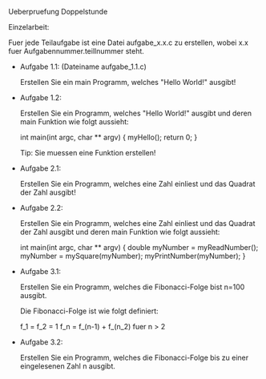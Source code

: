 
Ueberpruefung Doppelstunde

Einzelarbeit:

Fuer jede Teilaufgabe ist eine Datei aufgabe_x.x.c zu erstellen, wobei x.x fuer Aufgabennummer.teillnummer steht.

* Aufgabe 1.1: (Dateiname aufgabe_1.1.c)
  
  Erstellen Sie ein main Programm, welches "Hello World!" ausgibt!

* Aufgabe 1.2:

  Erstellen Sie ein Programm, welches "Hello World!" ausgibt und deren main Funktion wie folgt aussieht:

  int main(int argc, char ** argv) {
    myHello();
    return 0;
  }

  Tip: Sie muessen eine Funktion erstellen!

* Aufgabe 2.1: 

  Erstellen Sie ein Programm, welches eine Zahl einliest und das Quadrat der Zahl ausgibt!

* Aufgabe 2.2:

  Erstellen Sie ein Programm, welches eine Zahl einliest und das Quadrat der Zahl ausgibt und deren main Funktion wie folgt aussieht:

  int main(int argc, char ** argv) {
    double myNumber = myReadNumber();
    myNumber = mySquare(myNumber);
    myPrintNumber(myNumber);
  }

* Aufgabe 3.1:

  Erstellen Sie ein Programm, welches die Fibonacci-Folge bist n=100 ausgibt.

  Die Fibonacci-Folge ist wie folgt definiert:

  f_1 = f_2 = 1
  f_n = f_(n-1) + f_(n_2) fuer n > 2

* Aufgabe 3.2:

  Erstellen Sie ein Programm, welches die Fibonacci-Folge bis zu einer eingelesenen Zahl n ausgibt.
